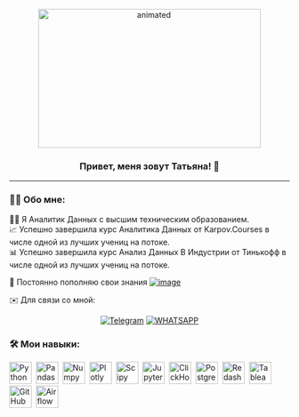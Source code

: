 <p align="center">
  <img width="400" height="250" src="https://github.com/Skitalica/Skitalica/blob/main/aN5.gif"  alt="animated" />
</p>

### <p align="center">Привет, меня зовут Татьяна! 👋</p>

---

### :man_technologist: Обо мне: 
  👩‍🎓 Я Аналитик Данных с высшим техническим образованием.  
  📈 Успешно завершила курс Аналитика Данных от Karpov.Courses в числе одной из лучших учениц на потоке.  
  📊 Успешно завершила курс Анализ Данных В Индустрии от Тинькофф в числе одной из лучших учениц на потоке.  
  
  📙 Постоянно пополняю свои знания    [![image](https://github.com/Skitalica/Skitalica/assets/125043008/c35f2484-3dcb-4de8-b3fe-8d8c963d3ee4)](https://stepik.org/users/455820949/profile)

  ✉️ Для связи со мной: 
<div align="center">

  <a href="">[![Telegram](https://img.shields.io/badge/-Telegram-27A7E7?style=for-the-badge&logo=telegram)](https://t.me/Skitalica)</a>
  <a href="">[![WHATSAPP](https://img.shields.io/badge/-WHATSAPP-28D146?style=for-the-badge&logo=whatsapp&logoColor=FFFFFF)](https://wa.me/9262709819)</a>

</div>

### :hammer_and_wrench: Мои навыки: 

<div>
  <img src="https://img.shields.io/badge/python-white?logo=python&style=for-the-badge" title="Python" alt="Python" height="40"/>&nbsp;
  <img src="https://img.shields.io/badge/pandas-white?logo=pandas&logoColor=blue&style=for-the-badge" title="Pandas" alt="Pandas" height="40"/>&nbsp;
  <img src="https://img.shields.io/badge/numpy-white?logo=numpy&logoColor=blue&style=for-the-badge" title="Numpy" alt="Numpy" height="40"/>&nbsp;
  <img src="https://img.shields.io/badge/plotly-white?logo=plotly&logoColor=blue&style=for-the-badge" title="Plotly" alt="Plotly" height="40"/>&nbsp;
  <img src="https://img.shields.io/badge/Scipy-white?logo=Scipy&logoColor=black&style=for-the-badge" title="Scipy" alt="Scipy" height="40"/>&nbsp;
  <img src="https://img.shields.io/badge/Jupyter_notebook-white?logo=Jupyter&style=for-the-badge" title="Jupyter" alt="Jupyter" height="40"/>&nbsp;
  <img src="https://img.shields.io/badge/Clickhouse-white?logo=Clickhouse&style=for-the-badge" title="ClickHouse" alt="ClickHouse" height="40"/>&nbsp;
  <img src="https://img.shields.io/badge/PostgreSQL-white?logo=PostgreSQL&s&style=for-the-badge" title="PostgreSQL" alt="PostgreSQL" height="40"/>&nbsp;
  <img src="https://img.shields.io/badge/redash-white?logo=redash&logoColor=black&style=for-the-badge" title="Redash" alt="Redash" height="40"/>&nbsp;
  <img src="https://img.shields.io/badge/Tableau-white?logo=Tableau&s&logoColor=yellow&style=for-the-badge" title="Tableau" alt="Tableau" height="40"/>&nbsp;
  <img src="https://img.shields.io/badge/github-white?logo=github&logoColor=black&style=for-the-badge" title="GitHub" alt="GitHub" height="40"/>&nbsp;
  <img src="https://img.shields.io/badge/Airflow-white?logo=Airflow&style=for-the-badge" title="Airflow" alt="Airflow" height="40"/>&nbsp;
  
  
</div>


